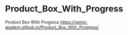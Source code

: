# Product_Box_With_Progress
Product Box With Progress
https://ramiz-alsalem.github.io/Product_Box_With_Progress/
